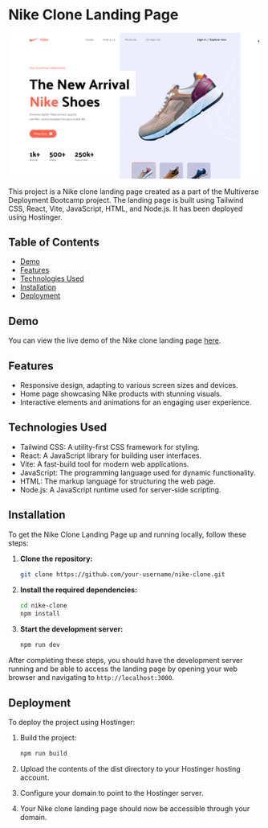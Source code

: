 # Nike Clone Landing Page

![Project Screenshot](nikeClone.png)

This project is a Nike clone landing page created as a part of the Multiverse Deployment Bootcamp project. The landing page is built using Tailwind CSS, React, Vite, JavaScript, HTML, and Node.js. It has been deployed using Hostinger.

## Table of Contents

- [Demo](#demo)
- [Features](#features)
- [Technologies Used](#technologies-used)
- [Installation](#installation)
- [Deployment](#deployment)

## Demo

You can view the live demo of the Nike clone landing page [here](https://rb-3d-tshirt.shop/).

## Features

- Responsive design, adapting to various screen sizes and devices.
- Home page showcasing Nike products with stunning visuals.
- Interactive elements and animations for an engaging user experience.

## Technologies Used

- Tailwind CSS: A utility-first CSS framework for styling.
- React: A JavaScript library for building user interfaces.
- Vite: A fast-build tool for modern web applications.
- JavaScript: The programming language used for dynamic functionality.
- HTML: The markup language for structuring the web page.
- Node.js: A JavaScript runtime used for server-side scripting.

## Installation

To get the Nike Clone Landing Page up and running locally, follow these steps:

1. **Clone the repository:**

    ```bash
    git clone https://github.com/your-username/nike-clone.git
    ```

2. **Install the required dependencies:**

    ```bash
    cd nike-clone
    npm install
    ```

3. **Start the development server:**

    ```bash
    npm run dev
    ```

After completing these steps, you should have the development server running and be able to access the landing page by opening your web browser and navigating to `http://localhost:3000`.

## Deployment

To deploy the project using Hostinger:

1. Build the project:

      ```bash
    npm run build
    ```

2. Upload the contents of the dist directory to your Hostinger hosting account.

3. Configure your domain to point to the Hostinger server.

4. Your Nike clone landing page should now be accessible through your domain.
